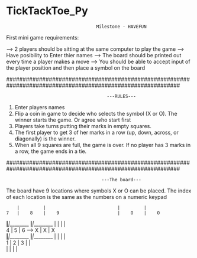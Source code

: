 # TickTackToe_Py


                                      Milestone - HAVEFUN

First mini game requirements:

--> 2 players should be sitting at the same computer to play the game 
--> Have posibility to Enter thier names
--> The board should be printed out every time a player makes a move
--> You should be able to accept input of the player position and then place a symbol on the board

#############################################################################################################

                                          ---RULES---
1. Enter players names
2. Flip a coin in game to decide who selects the symbol (X or O). The winner starts the game. Or agree who start first
3. Players take turns putting their marks in empty squares. 
4. The first player to get 3 of her marks in a row (up, down, across, or diagonally) is the winner.
5. When all 9 squares are full, the game is over. If no player has 3 marks in a row, the game ends in a tie.

#############################################################################################################

                                        ---The board---
The board have 9 locations where symbols X or O can be placed. 
The index of each location is the same as the numbers on a numeric keypad 

        |         |                           |         |         
    7   |    8    |    9                      |    O    |    O   
________|_________|_________          ________|_________|_________ 
        |         |                           |         |         
    4   |    5    |    6        -->       X   |    X    |    X    
________|_________|_________          ________|_________|_________
        |         |                           |         |         
    1   |    2    |    3                      |         |        
        |         |                           |         |         

